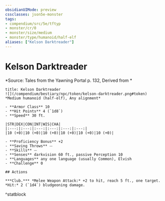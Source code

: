 ```yaml
---
obsidianUIMode: preview
cssclasses: json5e-monster
tags:
- compendium/src/5e/tftyp
- monster/cr/0
- monster/size/medium
- monster/type/humanoid/half-elf
aliases: ["Kelson Darktreader"]
---
```

# Kelson Darktreader
*Source: Tales from the Yawning Portal p. 132, Derived from *  

```ad-statblock
title: Kelson Darktreader
![](/compendium/bestiary/npc/token/kelson-darktreader.png#token)
*Medium humanoid (half-elf), Any alignment*

- **Armor Class** 10 
- **Hit Points** 4 (`1d8`)
- **Speed** 30 ft.

|STR|DEX|CON|INT|WIS|CHA|
|:---:|:---:|:---:|:---:|:---:|:---:|
|10 (+0)|10 (+0)|10 (+0)|10 (+0)|10 (+0)|10 (+0)|

- **Proficiency Bonus** +2
- **Saving Throws** ⏤
- **Skills** ⏤
- **Senses** darkvision 60 ft., passive Perception 10
- **Languages** any one language (usually Common), Elvish
- **Challenge** 0

## Actions

***Club.*** *Melee Weapon Attack:* +2 to hit, reach 5 ft., one target. *Hit:* 2 (`1d4`) bludgeoning damage.
```
^statblock
